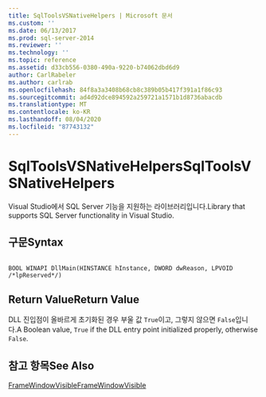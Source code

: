 ```yaml
---
title: SqlToolsVSNativeHelpers | Microsoft 문서
ms.custom: ''
ms.date: 06/13/2017
ms.prod: sql-server-2014
ms.reviewer: ''
ms.technology: ''
ms.topic: reference
ms.assetid: d33cb556-0380-490a-9220-b74062dbd6d9
author: CarlRabeler
ms.author: carlrab
ms.openlocfilehash: 84f8a3a3408b68cb8c389b05b417f391a1f86c93
ms.sourcegitcommit: ad4d92dce894592a259721a1571b1d8736abacdb
ms.translationtype: MT
ms.contentlocale: ko-KR
ms.lasthandoff: 08/04/2020
ms.locfileid: "87743132"
---
```

# <a name="sqltoolsvsnativehelpers"></a><span data-ttu-id="e9dbe-102">SqlToolsVSNativeHelpers</span><span class="sxs-lookup"><span data-stu-id="e9dbe-102">SqlToolsVSNativeHelpers</span></span>
  <span data-ttu-id="e9dbe-103">Visual Studio에서 SQL Server 기능을 지원하는 라이브러리입니다.</span><span class="sxs-lookup"><span data-stu-id="e9dbe-103">Library that supports SQL Server functionality in Visual Studio.</span></span>  
  
## <a name="syntax"></a><span data-ttu-id="e9dbe-104">구문</span><span class="sxs-lookup"><span data-stu-id="e9dbe-104">Syntax</span></span>  
  
```  
  
BOOL WINAPI DllMain(HINSTANCE hInstance, DWORD dwReason, LPVOID /*lpReserved*/)  
```  
  
## <a name="return-value"></a><span data-ttu-id="e9dbe-105">Return Value</span><span class="sxs-lookup"><span data-stu-id="e9dbe-105">Return Value</span></span>  
 <span data-ttu-id="e9dbe-106">DLL 진입점이 올바르게 초기화된 경우 부울 값 `True`이고, 그렇지 않으면 `False`입니다.</span><span class="sxs-lookup"><span data-stu-id="e9dbe-106">A Boolean value, `True` if the DLL entry point initialized properly, otherwise `False`.</span></span>  
  
## <a name="see-also"></a><span data-ttu-id="e9dbe-107">참고 항목</span><span class="sxs-lookup"><span data-stu-id="e9dbe-107">See Also</span></span>  
 [<span data-ttu-id="e9dbe-108">FrameWindowVisible</span><span class="sxs-lookup"><span data-stu-id="e9dbe-108">FrameWindowVisible</span></span>](sqltoolsvsnativehelpers-framewindowvisible.md)  
  
  
